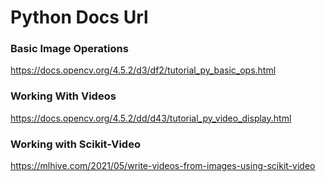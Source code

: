# Python Docs Url

### Basic Image Operations
https://docs.opencv.org/4.5.2/d3/df2/tutorial_py_basic_ops.html

### Working With Videos
https://docs.opencv.org/4.5.2/dd/d43/tutorial_py_video_display.html

### Working with Scikit-Video
https://mlhive.com/2021/05/write-videos-from-images-using-scikit-video
